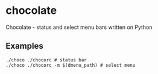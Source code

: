 # chocolate
Chocolate - status and select menu bars written on Python
## Examples
```
./choco ./chocorc # status bar
./choco ./chocorc -m $(dmenu_path) # select menu
```

